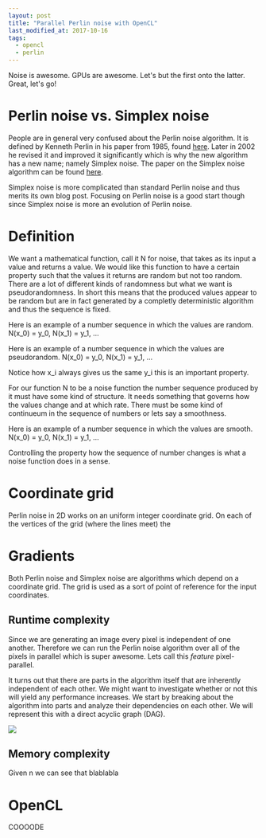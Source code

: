 ```yaml
---
layout: post
title: "Parallel Perlin noise with OpenCL"
last_modified_at: 2017-10-16
tags:
  - opencl
  - perlin
---
```


Noise is awesome. GPUs are awesome. Let's but the first onto the latter. Great, let's go!

# Perlin noise vs. Simplex noise
People are in general very confused about the Perlin noise algorithm. It is defined by Kenneth Perlin in his paper
from 1985, found [here](). Later in 2002 he revised it and improved it significantly which is why the new algorithm has a  new name; namely Simplex noise. The paper on the Simplex noise algorithm can be found [here](). 

Simplex noise is more complicated than standard Perlin noise and thus merits its own blog post. Focusing on Perlin noise is a good start though since Simplex noise is more an evolution of Perlin noise. 

# Definition
We want a mathematical function, call it N for noise, that takes as its input a value and returns a value. We would like this function to have a certain property such that the values it returns are random but not too random. There are a lot of different kinds of randomness but what we want is pseudorandomness. In short this means that the produced values appear to be random but are in fact generated by a completly deterministic algorithm and thus the sequence is fixed. 

Here is an example of a number sequence in which the values are random.
N(x_0) = y_0, N(x_1) = y_1, ...

Here is an example of a number sequence in which the values are pseudorandom.
N(x_0) = y_0, N(x_1) = y_1, ...

Notice how x_i always gives us the same y_i this is an important property.

For our function N to be a noise function the number sequence produced by it must have some kind of structure. It needs something that governs how the values change and at which rate. There must be some kind of continueum in the sequence of numbers or lets say a smoothness. 

Here is an example of a number sequence in which the values are smooth. 
N(x_0) = y_0, N(x_1) = y_1, ...

Controlling the property how the sequence of number changes is what a noise function does in a sense. 

# Coordinate grid
Perlin noise in 2D works on an uniform integer coordinate grid. On each of the vertices of the grid (where the lines meet) the 

# Gradients
Both Perlin noise and Simplex noise are algorithms which depend on a coordinate grid. The grid is used as a sort of
point of reference for the input coordinates.   

## Runtime complexity
Since we are generating an image every pixel is independent of one another. Therefore we can run the Perlin noise 
algorithm over all of the pixels in parallel which is super awesome. Lets call this _feature_ pixel-parallel.

It turns out that there are parts in the algorithm itself that are inherently independent of each other. We might
want to investigate whether or not this will yield any performance increases. We start by breaking about the 
algorithm into parts and analyze their dependencies on each other. We will represent this with a direct acyclic graph (DAG).

<img style="float: center;" src="
https://g.gravizo.com/svg?
 digraph G {
   main -> parse -> execute;
   main -> init;
   main -> cleanup;
   execute -> make_string;
   execute -> printf
   init -> make_string;
   main -> printf;
   execute -> compare;
 }
"/>

## Memory complexity
Given n we can see that blablabla

# OpenCL
COOOODE